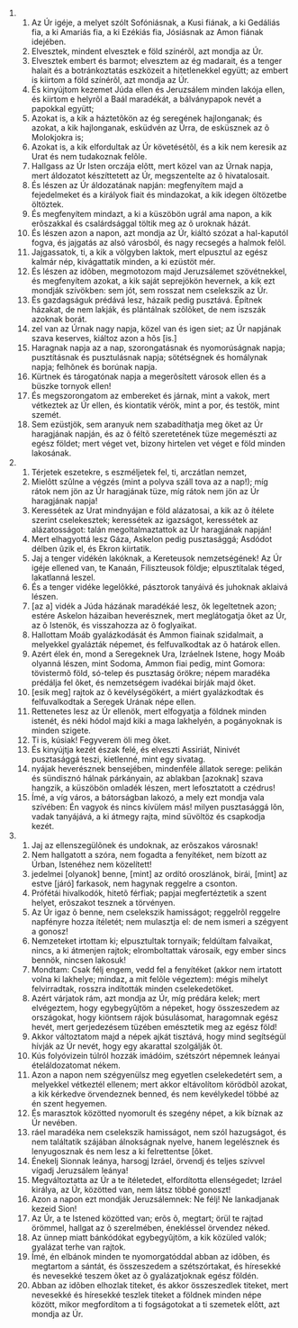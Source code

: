 <ol>
  <li>
    <ol>
      <li>Az Úr igéje, a melyet szólt Sofóniásnak, a Kusi fiának, a ki Gedáliás fia, a ki Amariás fia, a ki Ezékiás fia, Jósiásnak  az Amon fiának idejében.</li>
      <li>Elvesztek, mindent elvesztek e föld színérõl, azt mondja az Úr.</li>
      <li>Elvesztek embert és barmot; elvesztem az ég madarait, és a tenger halait és a botránkoztatás eszközeit a hitetlenekkel együtt; az embert is kiirtom a föld színérõl, azt mondja az Úr.</li>
      <li>És kinyújtom kezemet Júda ellen és Jeruzsálem minden lakója ellen, és kiirtom e helyrõl a Baál maradékát, a bálványpapok nevét a papokkal együtt;</li>
      <li>Azokat is, a kik a háztetõkön az ég seregének  hajlonganak; és azokat, a kik hajlonganak, esküdvén az Úrra, de esküsznek az õ Molokjokra is;</li>
      <li>Azokat is, a kik elfordultak az Úr követésétõl,  és a kik nem keresik az Urat és nem tudakoznak felõle.</li>
      <li>Hallgass az Úr Isten orczája elõtt, mert közel van az Úrnak napja, mert áldozatot készíttetett az Úr,  megszentelte az õ hivatalosait.</li>
      <li>És lészen az Úr áldozatának napján: megfenyítem majd a fejedelmeket és a királyok fiait és mindazokat, a kik idegen öltözetbe öltöztek.</li>
      <li>És megfenyítem mindazt, a ki a küszöbön ugrál ama napon, a kik erõszakkal és csalárdsággal töltik meg az õ uroknak házát.</li>
      <li>És lészen azon a napon, azt mondja az Úr, kiáltó szózat a hal-kaputól fogva, és jajgatás az alsó városból, és nagy recsegés a halmok felõl.</li>
      <li>Jajgassatok, ti, a kik a völgyben laktok, mert elpusztul az egész kalmár nép,  kivágattatik minden, a ki ezüstöt mér.</li>
      <li>És lészen az idõben, megmotozom majd Jeruzsálemet szövétnekkel, és megfenyítem azokat, a kik saját seprejökön  hevernek, a kik ezt mondják szívökben: sem jót, sem rosszat nem cselekszik az Úr.</li>
      <li>És gazdagságuk prédává lesz, házaik pedig pusztává. Építnek házakat, de nem lakják, és  plántálnak szõlõket, de nem iszszák azoknak borát.</li>
      <li>zel van az Úrnak nagy  napja, közel van és igen siet; az Úr napjának szava keserves, kiáltoz azon a hõs [is.]</li>
      <li>Haragnak napja az a nap, szorongatásnak és nyomorúságnak napja; pusztításnak és pusztulásnak napja; sötétségnek és homálynak napja; felhõnek  és borúnak napja.</li>
      <li>Kürtnek és tárogatónak napja a megerõsített városok ellen és a büszke tornyok ellen!</li>
      <li>És megszorongatom az embereket és járnak, mint a vakok, mert vétkeztek az Úr ellen, és kiontatik vérök, mint a por, és testök, mint szemét.</li>
      <li>Sem ezüstjök, sem aranyuk nem szabadíthatja meg õket az Úr haragjának napján, és az õ féltõ szeretetének tüze megemészti az egész földet; mert véget vet,  bizony hirtelen vet véget e föld minden lakosának.</li>
    </ol>
  </li>
  <li>
    <ol>
      <li>Térjetek eszetekre, s eszméljetek fel, ti, arczátlan nemzet,</li>
      <li>Mielõtt szûlne a végzés (mint a polyva száll tova az a nap!); míg rátok nem jön az Úr haragjának tüze, míg rátok nem jön az Úr haragjának napja!</li>
      <li>Keressétek az Urat mindnyájan e föld alázatosai, a kik az õ ítélete szerint cselekesztek; keressétek az igazságot, keressétek az alázatosságot: talán megoltalmaztattok az Úr haragjának napján!</li>
      <li>Mert elhagyottá lesz Gáza, Askelon pedig pusztasággá; Asdódot délben ûzik el, és Ekron kiirtatik.</li>
      <li>Jaj a tenger vidékén lakóknak, a Kereteusok nemzetségének! Az Úr igéje ellened van, te Kanaán, Filiszteusok földje;  elpusztítalak téged, lakatlanná leszel.</li>
      <li>És a tenger vidéke legelõkké, pásztorok tanyáivá és juhoknak aklaivá lészen.</li>
      <li>[az a] vidék a Júda házának maradékáé lesz, õk legeltetnek azon; estére Askelon házaiban heverésznek, mert meglátogatja õket az Úr, az õ Istenök, és visszahozza az õ foglyaikat.</li>
      <li>Hallottam Moáb gyalázkodását és Ammon fiainak szidalmait, a melyekkel gyalázták népemet, és felfuvalkodtak az õ határok ellen.</li>
      <li>Azért élek én, mond a Seregeknek Ura, Izráelnek Istene, hogy  Moáb olyanná lészen, mint Sodoma, Ammon fiai pedig, mint Gomora: tövistermõ föld, só-telep és pusztaság örökre; népem maradéka prédálja fel õket, és nemzetségem ivadékai bírják majd õket.</li>
      <li>[esik meg] rajtok az õ kevélységökért, a miért gyalázkodtak és felfuvalkodtak a Seregek Urának népe ellen.</li>
      <li>Rettenetes lesz az Úr ellenök, mert elfogyatja a földnek minden istenét, és néki hódol majd kiki a maga lakhelyén, a pogányoknak is minden szigete.</li>
      <li>Ti is, kúsiak!  Fegyverem öli meg õket.</li>
      <li>És kinyújtja kezét észak felé, és elveszti Assiriát, Ninivét pusztasággá teszi, kietlenné, mint egy sivatag.</li>
      <li>nyájak heverésznek bensejében, mindenféle állatok serege: pelikán és sündisznó hálnak párkányain, az ablakban [azoknak] szava hangzik, a küszöbön omladék lészen, mert lefosztatott a czédrus!</li>
      <li>Ímé, a víg város, a bátorságban lakozó, a mely ezt mondja vala szívében: Én vagyok és nincs kívülem más! milyen pusztasággá lõn, vadak tanyájává, a ki átmegy rajta, mind süvöltöz és csapkodja kezét.</li>
    </ol>
  </li>
  <li>
    <ol>
      <li>Jaj az ellenszegülõnek és undoknak, az erõszakos városnak!</li>
      <li>Nem hallgatott a szóra, nem fogadta a fenyítéket, nem bízott az Úrban, Istenéhez nem közelített!</li>
      <li>jedelmei [olyanok] benne, [mint] az ordító oroszlánok, birái, [mint] az estve [járó] farkasok, nem hagynak reggelre a csonton.</li>
      <li>Prófétái hivalkodók, hitetõ  férfiak; papjai megfertéztetik a szent helyet, erõszakot tesznek a törvényen.</li>
      <li>Az Úr igaz õ benne, nem cselekszik hamisságot; reggelrõl reggelre napfényre hozza ítéletét; nem mulasztja el: de nem ismeri a szégyent a gonosz!</li>
      <li>Nemzeteket irtottam ki; elpusztultak tornyaik; feldúltam falvaikat, nincs, a ki átmenjen rajtok; elromboltattak városaik, egy ember sincs bennök, nincsen lakosuk!</li>
      <li>Mondtam: Csak félj engem, vedd fel a fenyítéket (akkor nem irtatott volna ki lakhelye; mindaz, a mit felõle végeztem): mégis mihelyt felvirradtak, rosszra indították minden cselekedetöket.</li>
      <li>Azért várjatok rám, azt mondja az Úr, míg prédára kelek; mert elvégeztem, hogy egybegyûjtöm a népeket, hogy összeszedem az országokat, hogy kiöntsem rájok búsulásomat, haragomnak egész hevét, mert gerjedezésem tüzében emésztetik meg az egész föld!</li>
      <li>Akkor változtatom majd a népek ajkát tisztává, hogy mind segítségül hívják az Úr nevét, hogy egy akarattal szolgálják õt.</li>
      <li>Kús folyóvizein túlról hozzák imádóim,  szétszórt népemnek leányai ételáldozatomat nékem.</li>
      <li>Azon a napon nem szégyenülsz meg egyetlen cselekedetért sem, a melyekkel vétkeztél ellenem; mert akkor eltávolítom körödbõl azokat, a kik kérkedve örvendeznek benned, és nem kevélykedel többé az én szent hegyemen.</li>
      <li>És marasztok közötted nyomorult és szegény népet, a kik bíznak az Úr nevében.</li>
      <li>ráel maradéka nem cselekszik hamisságot, nem szól hazugságot, és nem találtatik szájában álnokságnak nyelve, hanem legelésznek és lenyugosznak és nem lesz a ki felrettentse [õket.</li>
      <li>Énekelj Sionnak leánya, harsogj Izráel, örvendj és teljes szívvel vígadj Jeruzsálem leánya!</li>
      <li>Megváltoztatta az Úr a te ítéletedet, elfordította ellenségedet; Izráel királya, az Úr, közötted van, nem látsz többé gonoszt!</li>
      <li>Azon a napon ezt mondják Jeruzsálemnek: Ne félj!  Ne lankadjanak kezeid Sion!</li>
      <li>Az Úr, a te Istened közötted van; erõs õ, megtart; örül te rajtad örömmel, hallgat az õ szerelmében, énekléssel örvendez néked.</li>
      <li>Az ünnep miatt bánkódókat egybegyûjtöm, a kik közüled valók; gyalázat terhe van rajtok.</li>
      <li>Ímé, én elbánok minden te nyomorgatóddal abban az idõben, és megtartom a sántát,  és összeszedem a szétszórtakat, és híresekké és nevesekké teszem õket az õ gyalázatjoknak egész földén.</li>
      <li>Abban az idõben elhozlak titeket, és akkor összeszedlek titeket, mert nevesekké és híresekké teszlek titeket a földnek minden népe között, mikor megfordítom a ti fogságotokat  a ti szemetek elõtt, azt mondja az Úr.</li>
    </ol>
  </li>
</ol>